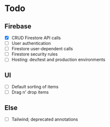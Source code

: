 # Todo

## Firebase

- [x] CRUD Firestore API calls
- [ ] User authentication
- [ ] Firestore user-dependent calls
- [ ] Firestore security rules
- [ ] Hosting: dev/test and production environments

## UI

- [ ] Default sorting of items
- [ ] Drag n' drop items

## Else

- [ ] Tailwind; deprecated annotations
